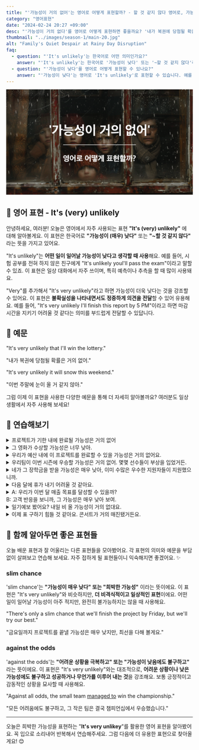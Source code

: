 ```yaml
---
title: "'가능성이 거의 없어'는 영어로 어떻게 표현할까? - 할 것 같지 않다 영어로, 가능성이 없다 영어로"
category: "영어표현"
date: "2024-02-24 20:27 +09:00"
desc: "'가능성이 거의 없다'를 영어로 어떻게 표현하면 좋을까요? '내가 복권에 당첨될 확률은 거의 없어.', '이번 주말에 눈이 올 확률은 거의 없어.' 등을 영어로 표현하는 법을 배워봅시다. 다양한 예문을 통해서 연습하고 본인의 표현으로 만들어 보세요."
thumbnail: "../images/season-1/main-20.jpg"
alt: "Family's Quiet Despair at Rainy Day Disruption"
faq:
  - question: "'It's unlikely'는 한국어로 어떤 의미인가요?"
    answer: "'It's unlikely'는 한국어로 '가능성이 낮다' 또는 '~할 것 같지 않다'라는 의미입니다. 어떤 일이 일어날 가능성이 낮다고 생각할 때 사용합니다. 예를 들어, 'It's unlikely to rain tomorrow'는 '내일 비가 올 가능성이 낮다'라는 뜻입니다."
  - question: "'가능성이 낮다'를 영어로 어떻게 표현할 수 있나요?"
    answer: "'가능성이 낮다'는 영어로 'It's unlikely'로 표현할 수 있습니다. 예를 들어, '그가 시험에 통과할 가능성이 낮아'라고 말하고 싶다면, 'It's unlikely he'll pass the exam'이라고 할 수 있습니다."
---
```


![Family's Quiet Despair at Rainy Day Disruption](../images/season-1/main-20.jpg)

## 🌟 영어 표현 - It's (very) unlikely

안녕하세요, 여러분! 오늘은 영어에서 자주 사용되는 표현 **"It's (very) unlikely"** 에 대해 알아볼게요. 이 표현은 한국어로 **"가능성이 (매우) 낮다"** 또는 **"~할 것 같지 않다"** 라는 뜻을 가지고 있어요.

"It's unlikely"는 **어떤 일이 일어날 가능성이 낮다고 생각할 때 사용**해요. 예를 들어, 시험 공부를 전혀 하지 않은 친구에게 "It's unlikely youl'll pass the exam"이라고 말할 수 있죠. 이 표현은 일상 대화에서 자주 쓰이며, 특히 예측이나 추측을 할 때 많이 사용돼요.

"Very"를 추가해서 "It's very unlikely"라고 하면 가능성이 더욱 낮다는 것을 강조할 수 있어요. 이 표현은 **불확실성을 나타내면서도 정중하게 의견을 전달**할 수 있어 유용해요. 예를 들어, "It's very unlikely I'll finish this report by 5 PM"이라고 하면 마감 시간을 지키기 어려울 것 같다는 의미를 부드럽게 전달할 수 있답니다.

<script async src="https://pagead2.googlesyndication.com/pagead/js/adsbygoogle.js?client=ca-pub-1465612013356152"
     crossorigin="anonymous"></script>
<!-- engple-horizontal-ad -->

<ins class="adsbygoogle"
     style="display:block"
     data-ad-client="ca-pub-1465612013356152"
     data-ad-slot="2106896038"
     data-ad-format="auto"
     data-full-width-responsive="true"></ins>

<script>
     (adsbygoogle = window.adsbygoogle || []).push({});
</script>

## 📖 예문

"It's very unlikely that I'll win the lottery."

"내가 복권에 당첨될 확률은 거의 없어."

"It's very unlikely it will snow this weekend."

"이번 주말에 눈이 올 거 같지 않아."

그럼 이제 이 표현을 사용한 다양한 예문을 통해 더 자세히 알아볼까요? 여러분도 일상생활에서 자주 사용해 보세요!

## 💬 연습해보기

<details>
  <summary>프로젝트가 기한 내에 완료될 가능성은 거의 없어</summary>
  <span>It's very unlikely the project will be completed on time.</span>
</details>

<details>
 <summary>그 영화가 수상할 가능성은 너무 낮아.</summary>
  <span>It's very unlikely that movie will win an award.</span>
</details>

<details>
  <summary>우리가 예산 내에 이 프로젝트를 완료할 수 있을 가능성은 거의 없어요.</summary>
  <span>It's very unlikely we can finish this project within budget.</span>
</details>

<details>
  <summary>우리팀이 이번 시즌에 우승할 가능성은 거의 없어. 몇몇 선수들이 부상을 입었거든.</summary>
  <span>It's very unlikely our team will win the season, due to several key players being injured.</span>
</details>

<details>
  <summary>네가 그 장학금을 받을 가능성은 매우 낮아, 이미 수많은 우수한 지원자들이 지원했으니까.</summary>
  <span>It's very unlikely you'll get the scholarship, given the numerous outstanding applicants already.</span>
</details>

<details>
<summary>다음 달에 휴가 내기 어려울 것 같아요.</summary>
<span>It's very unlikely I'll be able to <a href="/blog/in-english/004.take-some-time-off/">take time off work</a> next month.</span>
</details>

<details>
  <summary>A: 우리가 이번 달 매출 목표를 달성할 수 있을까?<br>B: 고객 반응을 보니까, 그 가능성은 매우 낮아 보여.</summary>
  <span>A: Do you think we can meet our sales target this month<br>B: Looking at the customer response, it's very unlikely.</span>
</details>

<details>
<summary>일기예보 봤어요? 내일 비 올 가능성이 거의 없대요.</summary>
<span>Have you seen the weather forecast? It's very unlikely to rain tomorrow.</span>
</details>

<details>
<summary>이제 표 구하기 힘들 것 같아요. 콘서트가 거의 매진됐거든요.</summary>
<span>It's unlikely we'll get tickets now. The concert's almost sold out.</span>
</details>

## 🤝 함께 알아두면 좋은 표현들

오늘 배운 표현과 잘 어울리는 다른 표현들을 모아봤어요. 각 표현의 의미와 예문을 부담 없이 살펴보고 연습해 보세요. 자주 접하게 될 표현들이니 익숙해지면 좋겠어요. ✨

### slim chance

'slim chance'는 **"가능성이 매우 낮다" 또는 "희박한 가능성"** 이라는 뜻이에요. 이 표현은 "It's very unlikely"와 비슷하지만, **더 비격식적이고 일상적인 표현**이에요. 어떤 일이 일어날 가능성이 아주 적지만, 완전히 불가능하지는 않을 때 사용해요.

"There's only a slim chance that we'll finish the project by Friday, but we'll try our best."

"금요일까지 프로젝트를 끝낼 가능성은 매우 낮지만, 최선을 다해 볼게요."

### against the odds

'against the odds'는 **"어려운 상황을 극복하고" 또는 "가능성이 낮음에도 불구하고"** 라는 뜻이에요. 이 표현은 "It's very unlikely"와는 대조적으로, **어려운 상황이나 낮은 가능성에도 불구하고 성공하거나 무언가를 이루어 내는 것**을 강조해요. 보통 긍정적이고 감동적인 상황을 묘사할 때 사용해요.

"Against all odds, the small team [managed to](/blog/in-english/175.manage-to/) win the championship."

"모든 어려움에도 불구하고, 그 작은 팀은 결국 챔피언십에서 우승했습니다."

---

오늘은 희박한 가능성을 표현하는 "**It's very unlikey**"를 활용한 영어 표현을 알아봤어요. 꼭 입으로 소리내어 반복해서 연습해주세요. 그럼 다음에 더 유용한 표현으로 찾아올게요! 😊
